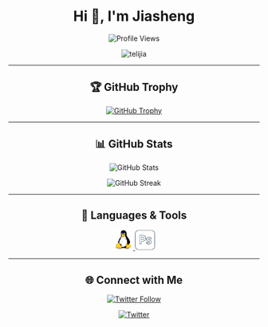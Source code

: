 <h1 align="center">Hi 👋, I'm Jiasheng</h1>

<p align="center">
  <img src="https://komarev.com/ghpvc/?username=guguji666666&label=Profile%20views&color=0e75b6&style=flat" alt="Profile Views" />
</p>

<p align="center">
  <img src="https://user-images.githubusercontent.com/96930989/210160871-1ad018d4-1d29-4b42-97f9-533b2824cfdd.jpg" alt="telijia" width="80%" />
</p>

---

<h2 align="center">🏆 GitHub Trophy</h2>

<p align="center">
  <a href="https://github.com/ryo-ma/github-profile-trophy">
    <img src="https://github-profile-trophy.vercel.app/?username=guguji666666&theme=flat&no-frame=true&margin-w=10" alt="GitHub Trophy" />
  </a>
</p>

---

<h2 align="center">📊 GitHub Stats</h2>

<p align="center">
  <img src="https://github-readme-stats.vercel.app/api?username=guguji666666&show_icons=true&locale=en" alt="GitHub Stats" />
</p>

<p align="center">
  <img src="https://github-readme-streak-stats.herokuapp.com/?user=guguji666666" alt="GitHub Streak" />
</p>

---

<h2 align="center">🔧 Languages & Tools</h2>

<p align="center">
  <a href="https://www.linux.org/" target="_blank" rel="noreferrer">
    <img src="https://raw.githubusercontent.com/devicons/devicon/master/icons/linux/linux-original.svg" alt="Linux" width="40" height="40" />
  </a>
  <a href="https://www.photoshop.com/en" target="_blank" rel="noreferrer">
    <img src="https://raw.githubusercontent.com/devicons/devicon/master/icons/photoshop/photoshop-line.svg" alt="Photoshop" width="40" height="40" />
  </a>
</p>

---

<h2 align="center">🌐 Connect with Me</h2>

<p align="center">
  <a href="https://twitter.com/guguuj" target="_blank">
    <img src="https://img.shields.io/twitter/follow/guguuj?logo=twitter&style=for-the-badge" alt="Twitter Follow" />
  </a>
</p>

<p align="center">
  <a href="https://twitter.com/guguuj" target="_blank">
    <img src="https://raw.githubusercontent.com/rahuldkjain/github-profile-readme-generator/master/src/images/icons/Social/twitter.svg" alt="Twitter" height="30" width="40" />
  </a>
</p>
